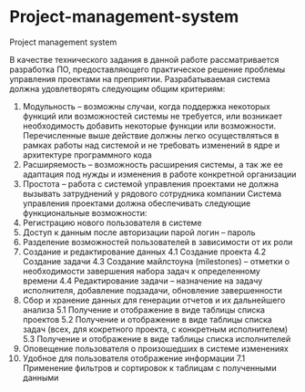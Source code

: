 Project-management-system
=========================

Project management system

В качестве технического задания в данной работе рассматривается разработка ПО, предоставляющего практическое решение проблемы управления проектами на преприятии. Разрабатываемая система должна удовлетворять следующим общим критериям:
1.	Модульность – возможны случаи, когда поддержка некоторых функций или возможностей системы не требуется, или возникает необходимость добавить некоторые функции или возможности. Перечисленные выше действие должны легко осуществляться в рамках работы над системой и не требовать изменений в ядре и архитектуре программного кода
2.	Расширяемость – возможность расширения системы, а так же ее адаптация под нужды и изменения в работе конкретной организации
3.	Простота – работа с системой управления проектами не должна вызывать затруднений у рядового сотрудника компании
Система управления проектами должна обеспечивать следующие функциональные возможности:
1.	Регистрацию нового пользователя в системе
2.	Доступ к данным после авторизации парой логин – пароль
3.	Разделение возможностей пользователей в зависимости от их роли
4.	Создание и редактирование данных
4.1	Создание проекта
4.2	Создание задачи
4.3	Создание майлстоуна (milestones) – отметки о необходимости завершения набора задач к определенному времени
4.4	Редактирование задачи – назначение на задачу исполнителя, добавление подзадачи, обновление завершенности
5.	Сбор и хранение данных для генерации отчетов и их дальнейшего анализа
5.1	Получение и отображение в виде таблицы списка проектов 
5.2	Получение и отображение в виде таблицы списка задач (всех, для кокретного проекта, с конкретным исполнителем)
5.3	Получение и отображение в виде таблицы списка исполнителей
6.	Оповещение пользователя о произошедших в системе изменениях
7.	Удобное для пользователя отображение информации
7.1	Применение фильтров и сортировок к таблицам с полученными данными
